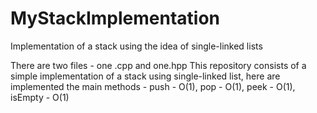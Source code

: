 # MyStackImplementation
Implementation of a stack using the idea of single-linked lists

There are two files - one .cpp and one.hpp
This repository consists of a simple implementation of a stack using single-linked list, here are implemented the main methods - push - O(1), pop - O(1), peek - O(1), isEmpty - O(1)
